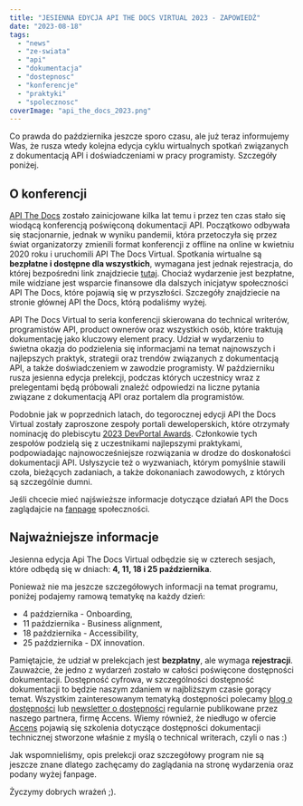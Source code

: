 ```yaml
---
title: "JESIENNA EDYCJA API THE DOCS VIRTUAL 2023 - ZAPOWIEDŹ"
date: "2023-08-18"
tags:
  - "news"
  - "ze-swiata"
  - "api"
  - "dokumentacja"
  - "dostepnosc"
  - "konferencje"
  - "praktyki"
  - "spolecznosc"
coverImage: "api_the_docs_2023.png"
---
```


Co prawda do października jeszcze sporo czasu, ale już teraz informujemy Was, że
rusza wtedy kolejna edycja cyklu wirtualnych spotkań związanych z dokumentacją
API i doświadczeniami w pracy programisty. Szczegóły poniżej.

## O konferencji

[API The Docs](https://apithedocs.org/) zostało zainicjowane kilka lat temu i
przez ten czas stało się wiodącą konferencją poświęconą dokumentacji API.
Początkowo odbywała się stacjonarnie, jednak w wyniku pandemii, która
przetoczyła się przez świat organizatorzy zmienili format konferencji z offline
na online w kwietniu 2020 roku i uruchomili API The Docs Virtual. Spotkania
wirtualne są **bezpłatne i dostępne dla wszystkich**, wymagana jest jednak
rejestracja, do której bezpośredni link znajdziecie
[tutaj](https://www.eventbrite.com/e/showcase-your-developer-portal-online-series-tickets-684667267227).
Chociaż wydarzenie jest bezpłatne, mile widziane jest wsparcie finansowe dla
dalszych inicjatyw społeczności API The Docs, które pojawią się w przyszłości.
Szczegóły znajdziecie na stronie głównej API the Docs, którą podaliśmy wyżej.

API The Docs Virtual to seria konferencji skierowana do technical writerów,
programistów API, product ownerów oraz wszystkich osób, które traktują
dokumentację jako kluczowy element pracy. Udział w wydarzeniu to świetna okazja
do podzielenia się informacjami na temat najnowszych i najlepszych praktyk,
strategii oraz trendów związanych z dokumentacją API, a także doświadczeniem w
zawodzie programisty. W październiku rusza jesienna edycja prelekcji, podczas
których uczestnicy wraz z prelegentami będą próbowali znaleźć odpowiedzi na
liczne pytania związane z dokumentacją API oraz portalem dla programistów.

Podobnie jak w poprzednich latach, do tegorocznej edycji API the Docs Virtual
zostały zaproszone zespoły portali deweloperskich, które otrzymały nominację do
plebiscytu [2023 DevPortal Awards](https://devportalawards.org/nominees).
Członkowie tych zespołów podzielą się z uczestnikami najlepszymi praktykami,
podpowiadając najnowocześniejsze rozwiązania w drodze do doskonałości
dokumentacji API. Usłyszycie też o wyzwaniach, którym pomyślnie stawili czoła,
bieżących zadaniach, a także dokonaniach zawodowych, z których są szczególnie
dumni.

Jeśli chcecie mieć najświeższe informacje dotyczące działań API the Docs
zaglądajcie
na [fanpage](https://www.facebook.com/APItheDocsConferences) społeczności.

## Najważniejsze informacje

Jesienna edycja Api The Docs Virtual odbędzie się w czterech sesjach, które
odbędą się w dniach: **4, 11, 18 i 25 października**.

Ponieważ nie ma jeszcze szczegółowych informacji na temat programu, poniżej
podajemy ramową tematykę na każdy dzień:

- 4 października - Onboarding,
- 11 października - Business alignment,
- 18 października - Accessibility,
- 25 października - DX innovation.

Pamiętajcie, że udział w prelekcjach jest **bezpłatny**, ale wymaga
**rejestracji**. Zauważcie, że jedno z wydarzeń zostało w całości poświęcone
dostępności dokumentacji. Dostępność cyfrowa, w szczególności dostępność
dokumentacji to będzie naszym zdaniem w najbliższym czasie gorący temat.
Wszystkim zainteresowanym tematyką dostępności polecamy
[blog o dostępności](https://accens.pl/blog/pl/) lub
[newsletter o dostępności](https://accens.pl/newsletter/) regularnie publikowane
przez naszego partnera, firmę Accens. Wiemy również, że niedługo w ofercie
[Accens](https://accens.pl/) pojawią się szkolenia dotyczące dostępności
dokumentacji technicznej stworzone właśnie z myślą o technical writerach, czyli
o nas :)

Jak wspomnieliśmy, opis prelekcji oraz szczegółowy program nie są jeszcze znane
dlatego zachęcamy do zaglądania na stronę wydarzenia oraz podany wyżej fanpage.

Życzymy dobrych wrażeń ;).
